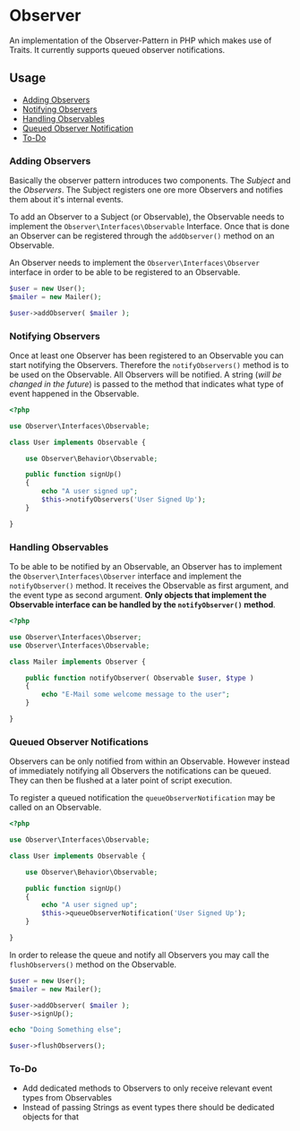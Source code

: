 # Observer
An implementation of the Observer-Pattern in PHP which makes use of Traits.
It currently supports queued observer notifications.

## Usage

* [Adding Observers](#adding-observers)
* [Notifying Observers](#notifying-observers)
* [Handling Observables](#handling-observables)
* [Queued Observer Notification](#queued-observer-notifications)
* [To-Do](#to-do)

### Adding Observers

Basically the observer pattern introduces two components. The *Subject* and the *Observers*. 
The Subject registers one ore more Observers and notifies them about it's internal events.

To add an Observer to a Subject (or Observable), the Observable needs to implement the
`Observer\Interfaces\Observable` Interface. Once that is done an Observer can be registered
through the `addObserver()` method on an Observable.

An Observer needs to implement the `Observer\Interfaces\Observer` interface in order to be
able to be registered to an Observable.

```php
$user = new User();
$mailer = new Mailer();

$user->addObserver( $mailer );
```

### Notifying Observers

Once at least one Observer has been registered to an Observable you can start notifying
the Observers. Therefore the `notifyObservers()` method is to be used on the Observable.
All Observers will be notified. A string (*will be changed in the future*) is passed to 
the method that indicates what type of event happened in the Observable.

```php
<?php

use Observer\Interfaces\Observable;

class User implements Observable {

	use Observer\Behavior\Observable;

	public function signUp()
	{
		echo "A user signed up";
		$this->notifyObservers('User Signed Up');
	}

}
``` 

### Handling Observables

To be able to be notified by an Observable, an Observer has to implement the `Observer\Interfaces\Observer` interface
and implement the `notifyObserver()` method. It receives the Observable as first argument, and the event type as second
argument. **Only objects that implement the Observable interface can be handled by the `notifyObserver()` method**.

```php
<?php

use Observer\Interfaces\Observer;
use Observer\Interfaces\Observable;

class Mailer implements Observer {

	public function notifyObserver( Observable $user, $type )
	{
		echo "E-Mail some welcome message to the user";
	}

}
```

### Queued Observer Notifications

Observers can be only notified from within an Observable. However instead of immediately notifying all Observers
the notifications can be queued. They can then be flushed at a later point of script execution.

To register a queued notification the `queueObserverNotification` may be called on an Observable.

```php
<?php

use Observer\Interfaces\Observable;

class User implements Observable {

	use Observer\Behavior\Observable;

	public function signUp()
	{
		echo "A user signed up";
		$this->queueObserverNotification('User Signed Up');
	}

}
```

In order to release the queue and notify all Observers you may call the `flushObservers()` method
on the Observable.

```php
$user = new User();
$mailer = new Mailer();

$user->addObserver( $mailer );
$user->signUp();

echo "Doing Something else";

$user->flushObservers();
```

### To-Do

* Add dedicated methods to Observers to only receive relevant event types from Observables
* Instead of passing Strings as event types there should be dedicated objects for that

